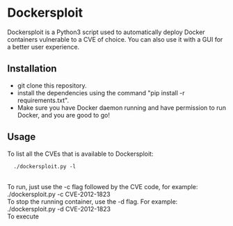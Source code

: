 # Dockersploit
Dockersploit is a Python3 script used to automatically deploy Docker containers vulnerable to a CVE of choice. You can also use it with a GUI for a better user experience.

## Installation
- git clone this repository.
- install the dependencies using the command "pip install -r requirements.txt".
- Make sure you have Docker daemon running and have permission to run Docker, and you are good to go!

## Usage
To list all the CVEs that is available to Dockersploit:
<br>
```
  ./dockersploit.py -l
```
<br>
To run, just use the -c flag followed by the CVE code, for example: ./dockersploit.py -c CVE-2012-1823
<br>
To stop the running container, use the -d flag. For example: ./dockersploit.py -d CVE-2012-1823
<br>
To execute 
